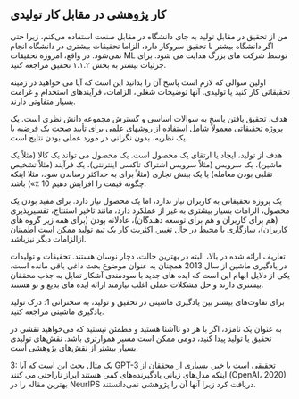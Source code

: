## کار پژوهشی  در مقابل کار تولیدی

من از تحقیق در مقابل تولید به جای دانشگاه در مقابل صنعت استفاده می‌کنم، زیرا حتی اگر دانشگاه بیشتر با تحقیق سروکار دارد، الزاما تحقیقات بیشتری در دانشگاه انجام نمی‌شود. در واقع، امروزه تحقیقات ML توسط شرکت های بزرگ هدایت می شود. برای جزئیات بیشتر به بخش ۱.۱.۲ تحقیق مراجعه کنید.

اولین سوالی که لازم است پاسخ آن را بدانید این است که آیا می خواهید در زمینه تحقیقاتی کار کنید یا تولیدی. آنها توضیحات شغلی، الزامات، فرآیندهای استخدام و غرامت بسیار متفاوتی دارند.

هدف، تحقیق یافتن پاسخ به سوالات اساسی و گسترش مجموعه دانش نظری است. یک پروژه تحقیقاتی معمولاً شامل استفاده از روشهای علمی برای تأیید صحت یک فرضیه یا یک نظریه، بدون نگرانی در مورد عملی بودن نتایج است.

هدف از تولید، ایجاد یا ارتقای یک محصول است. یک محصول می تواند یک کالا (مثلاً یک ماشین)، یک سرویس (مثلاً سرویس اشتراک تاکسی اینترنتی)، یک فرآیند (مثلاً تشخیص تقلبی بودن معامله) یا یک بینش تجاری (مثلاً برای به حداکثر رساندن سود، مثلا اینکه چگونه قیمت را افزایش دهیم 10 ٪») باشد.

یک پروژه تحقیقاتی به کاربران نیاز ندارد، اما یک محصول نیاز دارد. برای مفید بودن یک محصول، الزامات بسیار بیشتری به غیر از عملکرد دارد، مانند تاخیر استنتاج، تفسیرپذیری (هم برای کاربران و هم برای توسعه دهندگان)، عادلانه بودن (برای همه زیر گروه های کاربران)، سازگاری با محیط در حال تغییر. اکثریت کار یک تیم تولید ممکن است اطمینان ازالزامات دیگر نیزباشد.

تعاریف ارائه شده در بالا، البته در بهترین حالت، دچار نوسان  هستند. تحقیقات و تولیدات در یادگیری ماشین از سال 2013 همچنان به عنوان موضوع بحث داغی باقی مانده است. یکی از دلایل ابهام این است که ایده های جدید با سودمندی آشکار تمایل به جذب محققان بیشتری دارند و حل مشکلات عملی اغلب نیازمند ارائه ایده های بدیع و نو هستند.

برای تفاوت‌های بیشتر بین یادگیری ماشینی در تحقیق و تولید، به سخنرانی 1: درک تولید یادگیری ماشینی مراجعه کنید.

به عنوان یک نامزد، اگر با هر دو ناآشنا هستید و مطمئن نیستید که می‌خواهید نقشی در تحقیق یا تولید پیدا کنید، دومی ممکن است مسیر هموارتری باشد. نقش‌های تولیدی بسیار بیشتر از نقش‌های پژوهشی است.

3: یک مثال بحث این است که آیا GPT-3 تحقیقی است یا خیر. بسیاری از محققان از اینکه مدل‌های زبانی یادگیرنده‌های کمی هستند ابراز ناراحتی می کنند (OpenAI، 2020) بهترین مقاله را در NeurIPS دریافت کرد زیرا آنها آن را پژوهشی نمی‌دانستند.
